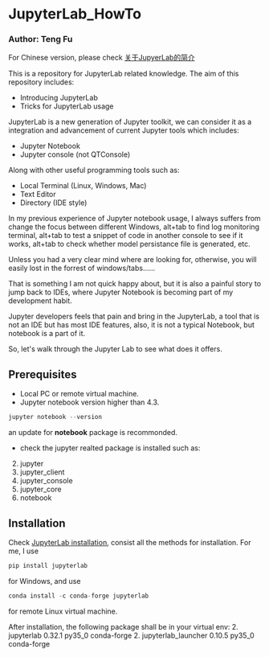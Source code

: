 # JupyterLab_HowTo
### Author: Teng Fu
For Chinese version, please check [关于JupyerLab的简介](README_CN.md)

This is a repository for JupyterLab related knowledge.
The aim of this repository includes:
- Introducing JupyterLab
- Tricks for JupyterLab usage


JupyterLab is a new generation of Jupyter toolkit, we can consider it as a integration and advancement of current Jupyter tools which includes:
- Jupyter Notebook
- Jupyter console (not QTConsole)

Along with other useful programming tools such as:
- Local Terminal (Linux, Windows, Mac)
- Text Editor
- Directory (IDE style)

In my previous experience of Jupyter notebook usage, I always suffers from change the focus between different Windows, alt+tab to find log monitoring terminal, alt+tab to test a snippet of code in another console to see if it works, alt+tab to check whether model persistance file is generated, etc.

Unless you had a very clear mind where are looking for, otherwise, you will easily lost in the forrest of windows/tabs......

That is something I am not quick happy about, but it is also a painful story to jump back to IDEs, where Jupyter Notebook is becoming part of my development habit.

Jupyter developers feels that pain and bring in the JupyterLab, a tool that is not an IDE but has most IDE features, also, it is not a typical Notebook, but notebook is a part of it.

So, let's walk through the Jupyter Lab to see what does it offers.

## Prerequisites
- Local PC or remote virtual machine.
- Jupyter notebook version higher than 4.3.
```python
jupyter notebook --version
```
an update for **notebook** package is recommonded.
- check the jupyter realted package is installed such as:
2. jupyter                  
2. jupyter_client           
2. jupyter_console          
2. jupyter_core             
2. notebook                 

## Installation
Check [JupyterLab installation](http://jupyterlab.readthedocs.io/en/stable/getting_started/installation.html), consist all the methods for installation. For me, I use 
```python
pip install jupyterlab
```
for Windows, and use
```python
conda install -c conda-forge jupyterlab
```
for remote Linux virtual machine.

After installation, the following package shall be in your virtual env:
2. jupyterlab                0.32.1                   py35_0    conda-forge
2. jupyterlab_launcher       0.10.5                   py35_0    conda-forge

